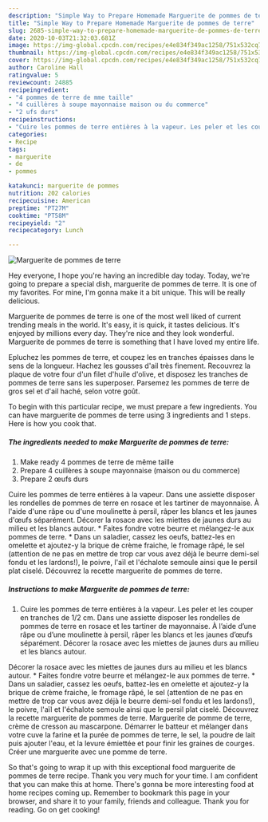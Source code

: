 ```yaml
---
description: "Simple Way to Prepare Homemade Marguerite de pommes de terre"
title: "Simple Way to Prepare Homemade Marguerite de pommes de terre"
slug: 2685-simple-way-to-prepare-homemade-marguerite-de-pommes-de-terre
date: 2020-10-03T21:32:03.681Z
image: https://img-global.cpcdn.com/recipes/e4e834f349ac1258/751x532cq70/marguerite-de-pommes-de-terre-photo-principale-de-la-recette.jpg
thumbnail: https://img-global.cpcdn.com/recipes/e4e834f349ac1258/751x532cq70/marguerite-de-pommes-de-terre-photo-principale-de-la-recette.jpg
cover: https://img-global.cpcdn.com/recipes/e4e834f349ac1258/751x532cq70/marguerite-de-pommes-de-terre-photo-principale-de-la-recette.jpg
author: Caroline Hall
ratingvalue: 5
reviewcount: 24885
recipeingredient:
- "4 pommes de terre de mme taille"
- "4 cuillères à soupe mayonnaise maison ou du commerce"
- "2 ufs durs"
recipeinstructions:
- "Cuire les pommes de terre entières à la vapeur. Les peler et les couper en tranches de 1/2 cm. Dans une assiette disposer les rondelles de pommes de terre en rosace et les tartiner de mayonnaise. À l’aide d’une râpe ou d’une moulinette à persil, râper les blancs et les jaunes d’œufs séparément. Décorer la rosace avec les miettes de jaunes durs au milieu et les blancs autour."
categories:
- Recipe
tags:
- marguerite
- de
- pommes

katakunci: marguerite de pommes 
nutrition: 202 calories
recipecuisine: American
preptime: "PT27M"
cooktime: "PT58M"
recipeyield: "2"
recipecategory: Lunch

---
```



![Marguerite de pommes de terre](https://img-global.cpcdn.com/recipes/e4e834f349ac1258/751x532cq70/marguerite-de-pommes-de-terre-photo-principale-de-la-recette.jpg)

Hey everyone, I hope you're having an incredible day today. Today, we're going to prepare a special dish, marguerite de pommes de terre. It is one of my favorites. For mine, I'm gonna make it a bit unique. This will be really delicious.

Marguerite de pommes de terre is one of the most well liked of current trending meals in the world. It's easy, it is quick, it tastes delicious. It's enjoyed by millions every day. They're nice and they look wonderful. Marguerite de pommes de terre is something that I have loved my entire life.

Epluchez les pommes de terre, et coupez les en tranches épaisses dans le sens de la longueur. Hachez les gousses d&#39;ail très finement. Recouvrez la plaque de votre four d&#39;un filet d&#39;huile d&#39;olive, et disposez les tranches de pommes de terre sans les superposer. Parsemez les pommes de terre de gros sel et d&#39;ail haché, selon votre goût.


To begin with this particular recipe, we must prepare a few ingredients. You can have marguerite de pommes de terre using 3 ingredients and 1 steps. Here is how you cook that.

<!--inarticleads1-->

##### The ingredients needed to make Marguerite de pommes de terre:

1. Make ready 4 pommes de terre de même taille
1. Prepare 4 cuillères à soupe mayonnaise (maison ou du commerce)
1. Prepare 2 œufs durs


Cuire les pommes de terre entières à la vapeur. Dans une assiette disposer les rondelles de pommes de terre en rosace et les tartiner de mayonnaise. À l&#39;aide d&#39;une râpe ou d&#39;une moulinette à persil, râper les blancs et les jaunes d&#39;œufs séparément. Décorer la rosace avec les miettes de jaunes durs au milieu et les blancs autour. * Faites fondre votre beurre et mélangez-le aux pommes de terre. * Dans un saladier, cassez les oeufs, battez-les en omelette et ajoutez-y la brique de crème fraiche, le fromage râpé, le sel (attention de ne pas en mettre de trop car vous avez déjà le beurre demi-sel fondu et les lardons!), le poivre, l&#39;aïl et l&#39;échalote semoule ainsi que le persil plat ciselé. Découvrez la recette marguerite de pommes de terre. 

<!--inarticleads2-->

##### Instructions to make Marguerite de pommes de terre:

1. Cuire les pommes de terre entières à la vapeur. Les peler et les couper en tranches de 1/2 cm. Dans une assiette disposer les rondelles de pommes de terre en rosace et les tartiner de mayonnaise. À l’aide d’une râpe ou d’une moulinette à persil, râper les blancs et les jaunes d’œufs séparément. Décorer la rosace avec les miettes de jaunes durs au milieu et les blancs autour.


Décorer la rosace avec les miettes de jaunes durs au milieu et les blancs autour. * Faites fondre votre beurre et mélangez-le aux pommes de terre. * Dans un saladier, cassez les oeufs, battez-les en omelette et ajoutez-y la brique de crème fraiche, le fromage râpé, le sel (attention de ne pas en mettre de trop car vous avez déjà le beurre demi-sel fondu et les lardons!), le poivre, l&#39;aïl et l&#39;échalote semoule ainsi que le persil plat ciselé. Découvrez la recette marguerite de pommes de terre. Marguerite de pomme de terre, crème de cresson au mascarpone. Démarrer le batteur et mélanger dans votre cuve la farine et la purée de pommes de terre, le sel, la poudre de lait puis ajouter l&#39;eau, et la levure émiettée et pour finir les graines de courges. Créer une marguerite avec une pomme de terre. 

So that's going to wrap it up with this exceptional food marguerite de pommes de terre recipe. Thank you very much for your time. I am confident that you can make this at home. There's gonna be more interesting food at home recipes coming up. Remember to bookmark this page in your browser, and share it to your family, friends and colleague. Thank you for reading. Go on get cooking!
